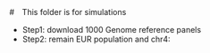 
#　This folder is for simulations 

- Step1: download 1000 Genome reference panels
- Step2: remain EUR population and chr4:
